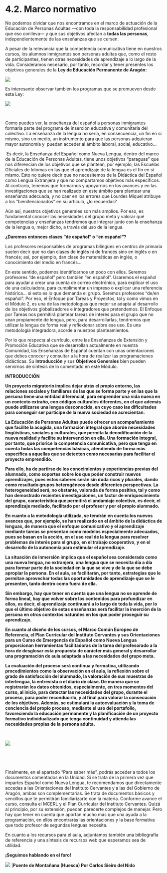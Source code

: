 
# 4.2. Marco normativo

No podemos olvidar que nos encontramos en el marco de actuación de la Educación de Personas Adultas —con toda la responsabilidad profesional que eso conlleva— y que sus objetivos afectan a **todas las personas**, independientemente de las enseñanzas que se cursen.

A pesar de la relevancia que la competencia comunicativa tiene en nuestros cursos, los alumnos inmigrantes son personas adultas que, como el resto de participantes, tienen otras necesidades de aprendizaje a lo largo de la vida. Consideramos necesario, por tanto, recordar y tener presentes los objetivos generales de la **Ley de Educación Permanente de Aragón:**


![](img/objetivos.gif)

Es interesante observar también los programas que se promueven desde esta Ley:


![](img/programas.gif)

 

Como puedes ver, la enseñanza del español a personas inmigrantes formaría parte del programa de inserción educativa y comunitaria del colectivo. La enseñanza de la lengua no sería, en consecuencia, un fin en sí mismo, sino un medio, un instrumento para que las personas adquieran mayor autonomía y  puedan acceder al ámbito laboral, social, educativo…

 Es decir, la Enseñanza del Español como Nueva Lengua, dentro del marco de la Educación de Personas Adultas, tiene unos objetivos “paraguas” que nos diferencian de los objetivos que se plantean, por ejemplo, las Escuelas Oficiales de Idiomas en las que el aprendizaje de la lengua es el fin en sí mismo. Esto no quiere decir que no necesitemos de la Didáctica del Español como Lengua Extranjera y que no compartamos objetivos más específicos. Al contrario, tenemos que formarnos y apoyarnos en los avances y en las investigaciones que se han realizado en este ámbito para plantear una enseñanza adecuada, y no caer en los errores que Lourdes Miquel atribuye a los “bienitencionados” en su artículo, ¿lo recuerdas?

Aún así, nuestros objetivos generales son más amplios. Por eso, es fundamental conocer las necesidades del grupo meta y valorar qué competencias y enseñanzas tendremos que integrar junto con la enseñanza de la lengua o, mejor dicho, a través del uso de la lengua.

**¿Daremos entonces clases “de español” o “en español”?**

Los profesores responsables de programas bilingües en centros de primaria suelen decir que no dan clases de inglés ni de francés sino en inglés o en francés; así, por ejemplo, dan clase de matemáticas en inglés, o conocimiento del medio en francés…

En este sentido, podemos identificarnos un poco con ellos. Seremos profesores “de español” pero también “en español”. Usaremos el español para ayudar a crear una cuenta de correo electrónico, para explicar el uso de una calculadora, para cumplimentar un impreso o explicar una referencia histórica… si esto es lo que demanda el grupo. Seremos profesores “de/en español”. Por eso, el Enfoque por Tareas y Proyectos, tal y como vimos en el Módulo 2, es una de las metodologías que mejor se adapta al desarrollo de los objetivos globalizadores e integradores que pretendemos. El Enfoque por Tareas nos permitirá plantear tareas de interés para el grupo que no sean propiamente de lengua, pero, para desarrollarlas, tendremos que utilizar la lengua de forma real y reflexionar sobre ese uso. Es una metodología integradora, acorde a nuestros planteamientos.

Por lo que respecta al currículo, entre las Enseñanzas de Extensión y Promoción Educativa que se desarrollan actualmente en nuestra Comunidad, las Enseñanzas de Español cuentan con unas orientaciones que debes conocer y consultar a la hora de realizar las programaciones didácticas. Su **Introducción** y sus **Objetivos Generales** bien pueden servirnos de síntesis de lo comentado en este Módulo.

**INTRODUCCIÓN**

**Un proyecto migratorio implica dejar atrás el propio entorno, las relaciones sociales y familiares de las que se forma parte y en las que la persona tiene una entidad diferencial, para emprender una vida nueva en un contexto extraño, con códigos culturales diferentes, en el que además puede utilizarse una lengua desconocida, en cuyo caso las dificultades para conseguir ser partícipe de la nueva sociedad se acrecientan.**

**La Educación de Personas Adultas puede ofrecer un acompañamiento que facilite la acogida, una formación integral que aborde necesidades  lingüísticas, sociales y culturales, que permita la decodificación de la nueva realidad y facilite su intervención en ella. Una formación integral, por tanto, que priorice la competencia comunicativa, pero que tenga en cuenta todas las competencias básicas, atendiendo de forma más específica a aquellas que se detecten como necesarias para facilitar el proyecto emprendido.**

**Para ello, ha de partirse de los conocimientos y experiencias previas del alumnado, como soportes sobre los que poder construir nuevos aprendizajes, pues estos saberes serán sin duda ricos y plurales, dando como resultado grupos heterogéneos desde diferentes perspectivas. La heterogeneidad será, no obstante, valorada de forma positiva, tal y como han demostrado recientes investigaciones, un factor de enriquecimiento del grupo, característica que permitirá el andamiaje colectivo, es decir, el aprendizaje mediado, facilitado por el profesor y por el propio alumnado.**

**En cuanto a la metodología utilizada, se tendrán en cuenta los nuevos avances que, por ejemplo, se han realizado en el ámbito de la didáctica de lenguas, de manera que el enfoque comunicativo y el aprendizaje mediante tareas se presentan como modelos especialmente adecuados, pues se basan en la acción, en el uso real de la lengua para resolver problemas de interés para el grupo, en el trabajo cooperativo, y en el desarrollo de la autonomía para estimular el aprendizaje.**

**La situación de inmersión implica que el español sea considerado como una nueva lengua, no extranjera, una lengua que se necesita día a día para formar parte de la sociedad en la que se vive y de la que se debe apropiar la persona. En el aula, se facilitarán, por tanto, estrategias que le permitan aprovechar todas las oportunidades de aprendizaje que se le presenten, tanto dentro como fuera de ella.**

**Sin embargo, hay que tener en cuenta que una lengua no se aprende de forma lineal, hay que volver sobre los contenidos para profundizar en ellos, es decir, el aprendizaje continuará a lo largo de toda la vida, por lo que el último objetivo de estas enseñanzas será facilitar la inserción de la persona en otros contextos naturales en los que poder proseguir su aprendizaje.**

**En cuanto al diseño de los cursos, el Marco Común Europeo de Referencia, el Plan Curricular del Instituto Cervantes y sus Orientaciones para un Curso de Emergencia de Español como Nueva Lengua proporcionan herramientas facilitadoras de la tarea del profesorado a la hora de desglosar esta propuesta de carácter más general y desarrollar una programación de aula adaptada a las necesidades del grupo meta.**

**La evaluación del proceso será continua y formativa, utilizando procedimientos como la observación en el aula, la reflexión sobre el grado de satisfacción del alumnado, la valoración de sus muestras de interlengua, la entrevista o el diario de clase. De manera que se registrarán los datos obtenidos, especialmente, en tres momentos del curso, al inicio, para detectar las necesidades del grupo, durante el proceso, para poder reconducirlo, y al final para valorar la consecución de los objetivos. Además, se estimulará la autoevaluación y la toma de conciencia del propio proceso, mediante el uso del portafolio, favoreciendo la educación permanente y la planificación de un proyecto formativo individualizado que tenga continuidad y atienda las necesidades propias de la persona adulta.**

 


![](img/obj_generales.gif)

 

 

Finalmente, en el apartado “Para saber más”, podrás acceder a todos los documentos comentados en la Unidad. Si se trata de la primera vez que impartes Español como Nueva Lengua, te recomendamos que directamente accedas a las Orientaciones del Instituto Cervantes y a las del Gobierno de Aragón, ambas son complementarias. Se trata de documentos básicos y sencillos que te permitirán familiarizarte con la materia. Conforme avance el curso, consulta el MCERL y el Plan Curricular del instituto Cervantes. Quizá al principio, por su extensión, puedan parecerte complejos de manejar. Pero hay que tener en cuenta que aportan mucho más que una ayuda a la programación, en ellos encontrarás las orientaciones y la base formativa que todo profesor de segundas lenguas necesita.

En cuanto a los recursos para el aula, adjuntamos también una bibliografía de referencia y una síntesis de recursos web que esperamos sea de utilidad.

**¡Seguimos hablando en el foro!**

![](img/puente.jpg)
|**Puente de Montañana (Huesca) Por Carlos Sieiro del Nido**

 
